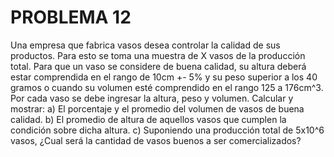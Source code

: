 # PROBLEMA 12

Una empresa que fabrica vasos desea controlar la calidad de sus productos. Para esto se toma una 
muestra de X vasos de la producción total. Para que un vaso se considere de buena calidad, su altura 
deberá estar comprendida en el rango de 10cm +- 5% y su peso superior a los 40 gramos o cuando 
su volumen esté comprendido en el rango 125 a 176cm^3. Por cada vaso se debe ingresar la altura, 
peso y volumen. Calcular y mostrar: 
a) El porcentaje y el promedio del volumen de vasos de buena calidad. 
b) El promedio de altura de aquellos vasos que cumplen la condición sobre dicha altura. 
c) Suponiendo una producción total de 5x10^6 vasos, ¿Cual será la cantidad de vasos buenos a ser 
comercializados?